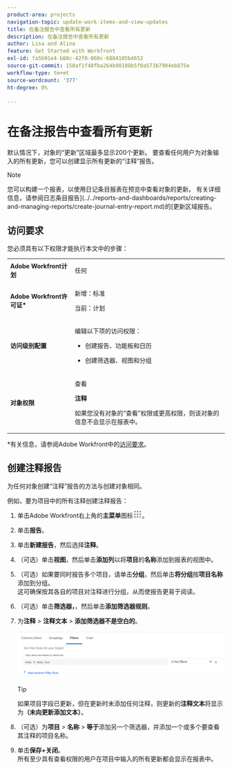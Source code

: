 ```yaml
---
product-area: projects
navigation-topic: update-work-items-and-view-updates
title: 在备注报告中查看所有更新
description: 在备注报告中查看所有更新
author: Lisa and Alina
feature: Get Started with Workfront
exl-id: fa5b91e4-b88c-42f0-860c-6864105b4652
source-git-commit: 158af1f48fba264b98108b5f0a573b7904eb875e
workflow-type: tm+mt
source-wordcount: '377'
ht-degree: 0%

---
```


# 在备注报告中查看所有更新

<!--
<p data-mc-conditions="QuicksilverOrClassic.Draft mode">(NOTE: Alina: ***This is a report and it is in the Getting Started/ Updates section because I think it makes more sense to be in this area, where people want to view updates. - added this to this section from Reporting on 7/3/2018 ) </p>
-->

默认情况下，对象的“更新”区域最多显示200个更新。 要查看任何用户为对象输入的所有更新，您可以创建显示所有更新的“注释”报告。

>[!NOTE]
>
>您可以构建一个报表，以使用日记条目报表在预览中查看对象的更新。 有关详细信息，请参阅日志条目报告](../../reports-and-dashboards/reports/creating-and-managing-reports/create-journal-entry-report.md)的[更新区域报告。

## 访问要求

您必须具有以下权限才能执行本文中的步骤：

<table style="table-layout:auto"> 
 <col> 
 </col> 
 <col> 
 </col> 
 <tbody> 
  <tr> 
   <td role="rowheader"><strong>Adobe Workfront计划</strong></td> 
   <td> <p>任何</p> </td> 
  </tr> 
  <tr> 
   <td role="rowheader"><strong>Adobe Workfront许可证*</strong></td> 
   <td> <p>新增：标准 </p>
   <p>当前：计划</p> </td> 
  </tr> 
  <tr> 
   <td role="rowheader"><strong>访问级别配置</strong></td> 
   <td> <p>编辑以下项的访问权限：</p> 
    <ul> 
     <li> <p>创建报告、功能板和日历</p> </li> 
     <li> <p>创建筛选器、视图和分组</p> </li> 
    </ul> </td> 
  </tr> 
  <tr> 
   <td role="rowheader"><strong>对象权限</strong></td> 
   <td> <p>查看</p> <p><b>注释</b></p>
   <p>如果您没有对象的“查看”权限或更高权限，则该对象的信息不会显示在报表中。</p>  </td> 
  </tr> 
 </tbody> 
</table>

*有关信息，请参阅Adobe Workfront中的[访问要求](/help/quicksilver/administration-and-setup/add-users/access-levels-and-object-permissions/access-level-requirements-in-documentation.md)。

## 创建注释报告

为任何对象创建“注释”报告的方法与创建对象相同。

例如，要为项目中的所有注释创建注释报告：

1. 单击Adobe Workfront右上角的&#x200B;**主菜单**&#x200B;图标![](assets/main-menu-icon.png)。

1. 单击&#x200B;**报告**。
1. 单击&#x200B;**新建报告**，然后选择&#x200B;**注释**。

1. （可选）单击&#x200B;**视图**，然后单击&#x200B;**添加列**&#x200B;以将&#x200B;**项目**&#x200B;的&#x200B;**名称**&#x200B;添加到报表的视图中。 

1. （可选）如果要同时报告多个项目，请单击&#x200B;**分组**，然后单击&#x200B;**将分组**&#x200B;按&#x200B;**项目名称**&#x200B;添加到分组。\
   这可确保按其各自的项目对注释进行分组，从而使报告更易于阅读。 

1. （可选）单击&#x200B;**筛选器，**，然后单击&#x200B;**添加筛选器规则**。
1. 为&#x200B;**注释** > **注释文本** > **添加筛选器不是空白的**。

   ![](assets/note-note-text-not-blank-filter.png)

   >[!TIP]
   >
   >   如果项目字段已更新，但在更新时未添加任何注释，则更新的&#x200B;**注释文本**&#x200B;将显示为&#x200B;**（未向更新添加文本）**。


1. （可选）为&#x200B;**项目** > **名称** > **等于**&#x200B;添加另一个筛选器，并添加一个或多个要查看其注释的项目名称。
1. 单击&#x200B;**保存+关闭**。\
   所有至少具有查看权限的用户在项目中输入的所有更新都会显示在报表中。
